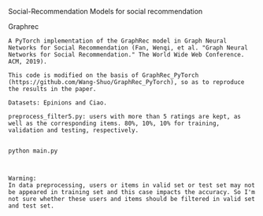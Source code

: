 Social-Recommendation
Models for social recommendation

Graphrec

    A PyTorch implementation of the GraphRec model in Graph Neural Networks for Social Recommendation (Fan, Wenqi, et al. "Graph Neural Networks for Social Recommendation." The World Wide Web Conference. ACM, 2019).
    
    This code is modified on the basis of GraphRec_PyTorch (https://github.com/Wang-Shuo/GraphRec_PyTorch), so as to reproduce the results in the paper. 
    
    Datasets: Epinions and Ciao. 
    
    preprocess_filter5.py: users with more than 5 ratings are kept, as well as the corresponding items. 80%, 10%, 10% for training, validation and testing, respectively.
    
    
    python main.py
    
    
    
    Warming: 
    In data preprocessing, users or items in valid set or test set may not be appeared in training set and this case impacts the accuracy. So I'm not sure whether these users and items should be filtered in valid set and test set.
